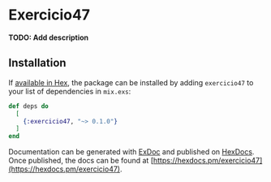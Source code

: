 # Exercicio47

**TODO: Add description**

## Installation

If [available in Hex](https://hex.pm/docs/publish), the package can be installed
by adding `exercicio47` to your list of dependencies in `mix.exs`:

```elixir
def deps do
  [
    {:exercicio47, "~> 0.1.0"}
  ]
end
```

Documentation can be generated with [ExDoc](https://github.com/elixir-lang/ex_doc)
and published on [HexDocs](https://hexdocs.pm). Once published, the docs can
be found at [https://hexdocs.pm/exercicio47](https://hexdocs.pm/exercicio47).

